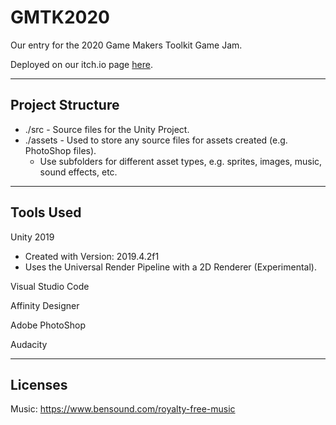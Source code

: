 # GMTK2020
Our entry for the 2020 Game Makers Toolkit Game Jam.

Deployed on our itch.io page [here](https://jms777.itch.io/gmtk-2020).

---

## Project Structure
-   ./src - Source files for the Unity Project.
-   ./assets - Used to store any source files for assets created (e.g. PhotoShop files).
    -   Use subfolders for different asset types, e.g. sprites, images, music, sound effects, etc.

---

## Tools Used
Unity 2019

-   Created with Version: 2019.4.2f1
-   Uses the Universal Render Pipeline with a 2D Renderer (Experimental).

Visual Studio Code

Affinity Designer

Adobe PhotoShop

Audacity

---

## Licenses
Music: https://www.bensound.com/royalty-free-music 